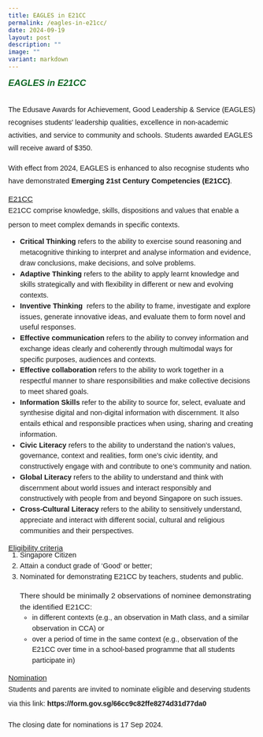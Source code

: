 ```yaml
---
title: EAGLES in E21CC
permalink: /eagles-in-e21cc/
date: 2024-09-19
layout: post
description: ""
image: ""
variant: markdown
---
```

<h5 style="font-weight: 700;color:#0B6623;font-size:18px;margin-top:15px; font-family:sans-serif;text-align:left;" class="header">EAGLES in E21CC</h5>

<p style="font-size:14.5px; line-height:1.8;margin-top:0px;font-family:sans-serif;">The Edusave Awards for Achievement, Good Leadership &amp; Service (EAGLES) recognises students' leadership qualities, excellence in non-academic activities, and service to community and schools. Students awarded EAGLES will receive award of $350.</p>

<p style="font-size:14.5px; line-height:1.8;margin-top:0px;font-family:sans-serif;">With effect from 2024, EAGLES is enhanced to also recognise students who have demonstrated <strong style="font-family:sans-serif;">Emerging 21st Century Competencies (E21CC)</strong>.</p>

<p style="margin-top:15px;font-size:15.5px;margin-bottom:0;"><u style="font-family:sans-serif;">E21CC</u></p>

<p style="font-size:14.5px; line-height:2;margin-top:0px;font-family:sans-serif;">E21CC comprise knowledge, skills, dispositions and values that enable a person to meet complex demands in specific contexts.</p>

<ul style="margin-top:-5px;">
<li style="font-size:14.5px; line-height:1.5;font-family:sans-serif;"><strong style="font-family:sans-serif;">Critical Thinking </strong>refers to the ability to exercise sound reasoning and metacognitive thinking to interpret and analyse information and evidence, draw conclusions, make decisions, and solve problems.</li>
<li style="font-size:14.5px; line-height:1.5;font-family:sans-serif;"><strong style="font-family:sans-serif;">Adaptive Thinking</strong> refers to the ability to apply learnt knowledge and skills strategically and with flexibility in different or new and evolving contexts.</li>
	<li style="font-size:14.5px; line-height:1.5;font-family:sans-serif;"><strong style="font-family:sans-serif;">Inventive Thinking </strong>&nbsp;refers to the ability to frame, investigate and explore issues, generate innovative ideas, and evaluate them to form novel and useful responses.</li>
	<li style="font-size:14.5px; line-height:1.5;font-family:sans-serif;"><strong style="font-family:sans-serif;">Effective communication </strong> refers to the ability to convey information and exchange ideas clearly and coherently through multimodal ways for specific purposes, audiences and contexts.</li>
	<li style="font-size:14.5px; line-height:1.5;font-family:sans-serif;"><strong style="font-family:sans-serif;">Effective collaboration</strong> refers to the ability to work together in a respectful manner to share responsibilities and make collective decisions to meet shared goals.</li>
	<li style="font-size:14.5px; line-height:1.5;font-family:sans-serif;"><strong style="font-family:sans-serif;">Information Skills</strong> refer to the ability to source for, select, evaluate and synthesise digital and non-digital information with discernment. It also entails ethical and responsible practices when using, sharing and creating information.</li>
	<li style="font-size:14.5px; line-height:1.5;font-family:sans-serif;"><strong style="font-family:sans-serif;">Civic Literacy</strong> refers to the ability to understand the nation’s values, governance, context and realities, form one’s civic identity, and constructively engage with and contribute to one’s community and nation.</li>
	<li style="font-size:14.5px; line-height:1.5;font-family:sans-serif;"><strong style="font-family:sans-serif;">Global Literacy </strong>refers to the ability to understand and think with discernment about world issues and interact responsibly and constructively with people from and beyond Singapore on such issues.</li>
	<li style="font-size:14.5px; line-height:1.5;font-family:sans-serif;"><strong style="font-family:sans-serif;">Cross-Cultural Literacy </strong>refers to the ability to sensitively understand, appreciate and interact with different social, cultural and religious communities and their perspectives.</li>
</ul>

<p style="margin-top:15px;font-size:15.5px;margin-bottom:0;"><u style="font-family:sans-serif;">Eligibility criteria</u></p>

<ol style="margin-top:-5px;">
<li style="font-size:14.5px; line-height:1.5;font-family:sans-serif;">Singapore Citizen</li>
<li style="font-size:14.5px; line-height:1.5;font-family:sans-serif;">Attain a conduct grade of ‘Good’ or better;</li>
	<li style="font-size:14.5px; line-height:1.5;font-family:sans-serif;">Nominated for demonstrating E21CC by teachers, students and public.
		<p style="margin-top:15px;font-size:15.5px;margin-bottom:0;">There should be minimally 2 observations of nominee demonstrating the identified E21CC:</p>
		<ul style="margin-top:0px;">
<li style="font-size:14.5px; line-height:1.5;font-family:sans-serif;">in different contexts (e.g., an observation in Math class, and a similar observation in CCA) or</li>
<li style="font-size:14.5px; line-height:1.5;font-family:sans-serif;">over a period of time in the same context (e.g., observation of the E21CC over time in a school-based programme that all students participate in)</li>

</ul></li></ol>

<p style="margin-top:15px;font-size:15.5px;margin-bottom:0;"><u style="font-family:sans-serif;">Nomination</u></p>

<p style="font-size:14.5px; line-height:2;margin-top:0px;font-family:sans-serif;">Students and parents are invited to nominate eligible and deserving students via this link:<a href="https://form.gov.sg/66cc9c82ffe8274d31d77da0" style="font-size:14.5px; line-height:1.5;font-family:sans-serif;font-weight:bold;text-decoration: none;"> https://form.gov.sg/66cc9c82ffe8274d31d77da0</a></p>

<p style="font-size:14.5px; line-height:2;margin-top:0px;font-family:sans-serif;">The closing date for nominations is 17 Sep 2024.</p>